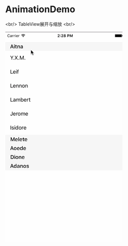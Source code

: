 # AnimationDemo
\<br/>
TableView展开与缩放
\<br/>

![image](https://github.com/zhanliangxi/AnimationDemo/blob/master/animation.gif)
